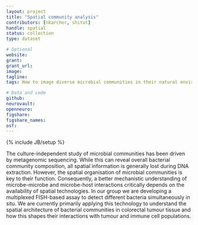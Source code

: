 ```yaml
---
layout: project
title: "Spatial community analysis"
contributors: [nkarcher, shitut]
handle: spatial
status: collection
type: dataset

# Optional
website:
grant:
grant_url:
image: 
tagline: 
tags: How to image diverse microbial communities in their natural environment to reveal spatial community architectures?

# Data and code
github: 
neurovault:
openneuro:
figshare:
figshare_names:
osf:
---
```

{% include JB/setup %}

The culture-independent study of microbial communities has been driven by metagenomic sequencing. While this can reveal overall bacterial community composition, all spatial information is generally lost during DNA extraction. However, the spatial organisation of microbial communities is key to their function. Consequently, a better mechanistic understanding of microbe-microbe and microbe-host interactions critically depends on the availability of spatial technologies. In our group we are developing a multiplexed FISH-based assay to detect different bacteria simultaneously in situ. We are currently primarily applying this technology to understand the spatial architecture of bacterial communities in colorectal tumour tissue and how this shapes their interactions with tumour and immune cell populations.